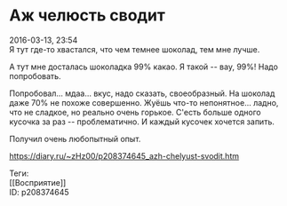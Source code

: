 Аж челюсть сводит
==================

   
 2016-03-13, 23:54   
  Я тут где-то хвастался, что чем темнее шоколад, тем мне лучше.   
   
 А тут мне досталась шоколадка 99% какао. Я такой -- вау, 99%! Надо попробовать.   
   
 Попробовал... мдаа... вкус, надо сказать, своеобразный. На шоколад даже 70% не похоже совершенно. Жуёшь что-то непонятное... ладно, что не сладкое, но реально очень горькое. С'есть больше одного кусочка за раз -- проблематично. И каждый кусочек хочется запить.   
   
 Получил очень любопытный опыт.   
    
 <https://diary.ru/~zHz00/p208374645_azh-chelyust-svodit.htm>   
   
 Теги:   
 [[Восприятие]]   
 ID: p208374645